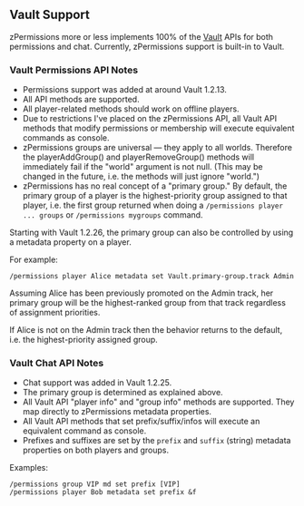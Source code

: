 ## Vault Support ##

zPermissions more or less implements 100% of the [Vault](http://dev.bukkit.org/server-mods/vault/) APIs for both permissions and chat. Currently, zPermissions support is built-in to Vault.

### Vault Permissions API Notes ###

*   Permissions support was added at around Vault 1.2.13.
*   All API methods are supported.
*   All player-related methods should work on offline players.
*   Due to restrictions I've placed on the zPermissions API, all Vault API methods that modify permissions or membership will execute equivalent commands as console.
*   zPermissions groups are universal &mdash; they apply to all worlds. Therefore the playerAddGroup() and playerRemoveGroup() methods will immediately fail if the "world" argument is not null. (This may be changed in the future, i.e. the methods will just ignore "world.")
*   zPermissions has no real concept of a "primary group." By default, the primary group of a player is the highest-priority group assigned to that player, i.e. the first group returned when doing a `/permissions player ... groups` or `/permissions mygroups` command.

Starting with Vault 1.2.26, the primary group can also be controlled by using a metadata property on a player.

For example:

    /permissions player Alice metadata set Vault.primary-group.track Admin

Assuming Alice has been previously promoted on the Admin track, her primary group will be the highest-ranked group from that track regardless of assignment priorities.

If Alice is not on the Admin track then the behavior returns to the default, i.e. the highest-priority assigned group.

### Vault Chat API Notes ###

*   Chat support was added in Vault 1.2.25.
*   The primary group is determined as explained above.
*   All Vault API "player info" and "group info" methods are supported. They map directly to zPermissions metadata properties.
*   All Vault API methods that set prefix/suffix/infos will execute an equivalent command as console.
*   Prefixes and suffixes are set by the `prefix` and `suffix` (string) metadata properties on both players and groups.

Examples:

    /permissions group VIP md set prefix [VIP]
    /permissions player Bob metadata set prefix &f

